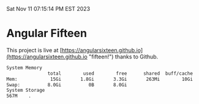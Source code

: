 Sat Nov 11 07:15:14 PM EST 2023

# Angular Fifteen


This project is live at [https://angularsixteen.github.io](https://angularsixteen.github.io "fifteen!") thanks to Github.

```bash
System Memory
               total        used        free      shared  buff/cache   available
Mem:            15Gi       1.8Gi       3.3Gi       263Mi        10Gi        13Gi
Swap:          8.0Gi          0B       8.0Gi
System Storage
567M	.
